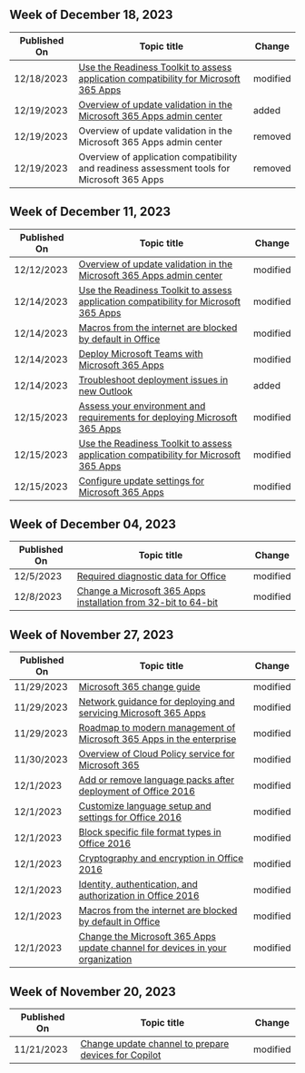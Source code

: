 <!-- This file is generated automatically each week. Changes made to this file will be overwritten.-->



## Week of December 18, 2023


| Published On |Topic title | Change |
|------|------------|--------|
| 12/18/2023 | [Use the Readiness Toolkit to assess application compatibility for Microsoft 365 Apps](/DeployOffice/readiness-toolkit-application-compatibility-microsoft-365-apps) | modified |
| 12/19/2023 | [Overview of update validation in the Microsoft 365 Apps admin center](/DeployOffice/admincenter/update-validation) | added |
| 12/19/2023 | Overview of update validation in the Microsoft 365 Apps admin center | removed |
| 12/19/2023 | Overview of application compatibility and readiness assessment tools for Microsoft 365 Apps | removed |


## Week of December 11, 2023


| Published On |Topic title | Change |
|------|------------|--------|
| 12/12/2023 | [Overview of update validation in the Microsoft 365 Apps admin center](/DeployOffice/admincenter/overview-deployment-validation) | modified |
| 12/14/2023 | [Use the Readiness Toolkit to assess application compatibility for Microsoft 365 Apps](/DeployOffice/readiness-toolkit-application-compatibility-microsoft-365-apps) | modified |
| 12/14/2023 | [Macros from the internet are blocked by default in Office ](/DeployOffice/security/internet-macros-blocked) | modified |
| 12/14/2023 | [Deploy Microsoft Teams with Microsoft 365 Apps](/DeployOffice/teams-install) | modified |
| 12/14/2023 | [Troubleshoot deployment issues in new Outlook](/DeployOffice/outlook/troubleshoot-deployment-new-outlook) | added |
| 12/15/2023 | [Assess your environment and requirements for deploying Microsoft 365 Apps](/DeployOffice/assess-microsoft-365-apps) | modified |
| 12/15/2023 | [Use the Readiness Toolkit to assess application compatibility for Microsoft 365 Apps](/DeployOffice/readiness-toolkit-application-compatibility-microsoft-365-apps) | modified |
| 12/15/2023 | [Configure update settings for Microsoft 365 Apps](/DeployOffice/updates/configure-update-settings-microsoft-365-apps) | modified |


## Week of December 04, 2023


| Published On |Topic title | Change |
|------|------------|--------|
| 12/5/2023 | [Required diagnostic data for Office](/DeployOffice/privacy/required-diagnostic-data) | modified |
| 12/8/2023 | [Change a Microsoft 365 Apps installation from 32-bit to 64-bit](/DeployOffice/change-bitness) | modified |


## Week of November 27, 2023


| Published On |Topic title | Change |
|------|------------|--------|
| 11/29/2023 | [Microsoft 365 change guide](/DeployOffice/fieldnotes/microsoft-365-change-guide) | modified |
| 11/29/2023 | [Network guidance for deploying and servicing Microsoft 365 Apps](/DeployOffice/fieldnotes/network-guidance) | modified |
| 11/29/2023 | [Roadmap to modern management of Microsoft 365 Apps in the enterprise](/DeployOffice/fieldnotes/roadmap-to-modern-management) | modified |
| 11/30/2023 | [Overview of Cloud Policy service for Microsoft 365](/DeployOffice/admincenter/overview-cloud-policy) | modified |
| 12/1/2023 | [Add or remove language packs after deployment of Office 2016](/DeployOffice/office2016/language/add-remove-language-packs) | modified |
| 12/1/2023 | [Customize language setup and settings for Office 2016](/DeployOffice/office2016/language/customize-language-setup-settings) | modified |
| 12/1/2023 | [Block specific file format types in Office 2016](/DeployOffice/office2016/security/block-specific-file-format-types) | modified |
| 12/1/2023 | [Cryptography and encryption in Office 2016](/DeployOffice/office2016/security/cryptography-encryption) | modified |
| 12/1/2023 | [Identity, authentication, and authorization in Office 2016](/DeployOffice/office2016/security/identity-authentication-authorization) | modified |
| 12/1/2023 | [Macros from the internet are blocked by default in Office ](/DeployOffice/security/internet-macros-blocked) | modified |
| 12/1/2023 | [Change the Microsoft 365 Apps update channel for devices in your organization](/DeployOffice/updates/change-update-channels) | modified |


## Week of November 20, 2023


| Published On |Topic title | Change |
|------|------------|--------|
| 11/21/2023 | [Change update channel to prepare devices for Copilot](/DeployOffice/updates/change-channel-for-copilot) | modified |
